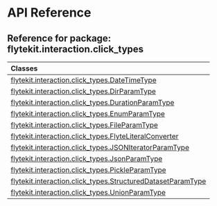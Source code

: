 # API Reference

## Reference for package: flytekit.interaction.click_types

| Classes  |
| :------------- |
| [flytekit.interaction.click_types.DateTimeType](flytekit_interaction_click_types_datetimetype) |
| [flytekit.interaction.click_types.DirParamType](flytekit_interaction_click_types_dirparamtype) |
| [flytekit.interaction.click_types.DurationParamType](flytekit_interaction_click_types_durationparamtype) |
| [flytekit.interaction.click_types.EnumParamType](flytekit_interaction_click_types_enumparamtype) |
| [flytekit.interaction.click_types.FileParamType](flytekit_interaction_click_types_fileparamtype) |
| [flytekit.interaction.click_types.FlyteLiteralConverter](flytekit_interaction_click_types_flyteliteralconverter) |
| [flytekit.interaction.click_types.JSONIteratorParamType](flytekit_interaction_click_types_jsoniteratorparamtype) |
| [flytekit.interaction.click_types.JsonParamType](flytekit_interaction_click_types_jsonparamtype) |
| [flytekit.interaction.click_types.PickleParamType](flytekit_interaction_click_types_pickleparamtype) |
| [flytekit.interaction.click_types.StructuredDatasetParamType](flytekit_interaction_click_types_structureddatasetparamtype) |
| [flytekit.interaction.click_types.UnionParamType](flytekit_interaction_click_types_unionparamtype) |
